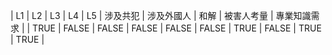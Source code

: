 | L1 | L2 | L3 | L4 | L5 | 涉及共犯 | 涉及外國人 | 和解 | 被害人考量 | 專業知識需求 |
| TRUE | FALSE | FALSE | FALSE | FALSE | FALSE | TRUE | FALSE | TRUE | TRUE |
